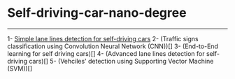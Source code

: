 # Self-driving-car-nano-degree
---
1- [Simple lane lines detection for self-driving cars](https://github.com/Mostafa-Mansour/Lane-Detection)
2- (Traffic signs classification using Convolution Neural Network (CNN))[]
3- (End-to-End learning for self driving cars)[]
4- (Advanced lane lines detection for self-driving cars)[]
5- (Vehciles' detection using Supporting Vector Machine (SVM))[] 
